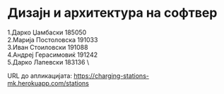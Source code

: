 # Дизајн и архитектура на софтвер

1.Дарко Џамбаски 185050 \
2.Марија Постоловска 191033 \
3.Иван Стоиловски 191088 \
4.Андреј Герасимовиќ 191242 \
5.Дарко Лапевски 183136 \

URL до апликацијата: https://charging-stations-mk.herokuapp.com/stations
